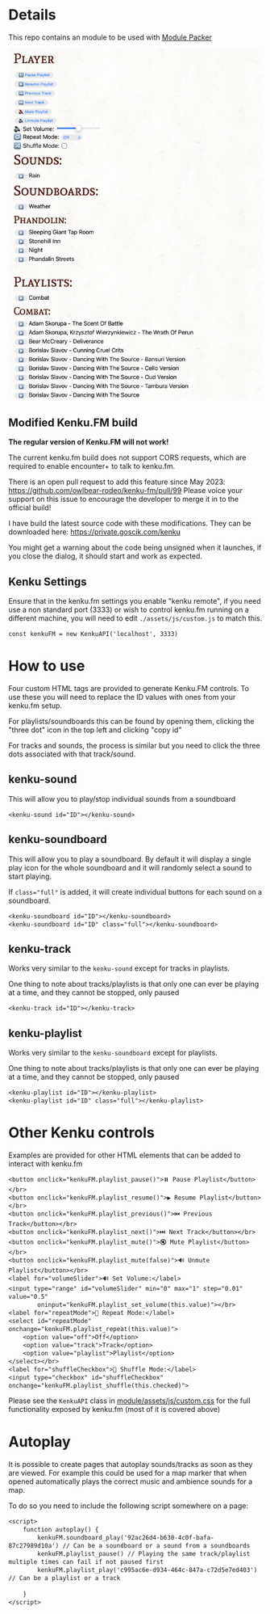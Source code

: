 # Details

This repo contains an module to be used with [Module Packer](https://github.com/encounterplus/module-packer)

![screenshot](./screenshot.png)

## Modified Kenku.FM build
**The regular version of Kenku.FM will not work!**

The current kenku.fm build does not support CORS requests, which are required to enable encounter+ to talk to kenku.fm.

There is an open pull request to add this feature since May 2023: https://github.com/owlbear-rodeo/kenku-fm/pull/99
Please voice your support on this issue to encourage the developer to merge it in to the official build!

I have build the latest source code with these modifications. They can be downloaded here: https://private.goscik.com/kenku

You might get a warning about the code being unsigned when it launches, if you close the dialog, it should start and work as expected.

## Kenku Settings

Ensure that in the kenku.fm settings you enable "kenku remote", if you need use a non standard port (3333) or wish to control kenku.fm running on a different machine, you will need to edit `./assets/js/custom.js` to match this.
```
const kenkuFM = new KenkuAPI('localhost', 3333)
```

# How to use

Four custom HTML tags are provided to generate Kenku.FM controls.
To use these you will need to replace the ID values with ones from your kenku.fm setup.

For playlists/soundboards this can be found by opening them, clicking the "three dot" icon in the top left and clicking "copy id"

For tracks and sounds, the process is similar but you need to click the three dots associated with that track/sound.


## kenku-sound
This will allow you to play/stop individual sounds from a soundboard
```
<kenku-sound id="ID"></kenku-sound>
```

## kenku-soundboard
This will allow you to play a soundboard. By default it will display a single play icon for the whole soundboard and it will randomly select a sound to start playing.

If `class="full"` is added, it will create individual buttons for each sound on a soundboard.

```
<kenku-soundboard id="ID"></kenku-soundboard>
<kenku-soundboard id="ID" class="full"></kenku-soundboard>
```

## kenku-track
Works very similar to the `kenku-sound` except for tracks in playlists.

One thing to note about tracks/playlists is that only one can ever be playing at a time, and they cannot be stopped, only paused
```
<kenku-track id="ID"></kenku-track>
```


## kenku-playlist
Works very similar to the `kenku-soundboard` except for playlists.

One thing to note about tracks/playlists is that only one can ever be playing at a time, and they cannot be stopped, only paused

```
<kenku-playlist id="ID"></kenku-playlist>
<kenku-playlist id="ID" class="full"></kenku-playlist>
```

# Other Kenku controls

Examples are provided for other HTML elements that can be added to interact with kenku.fm

```
<button onclick="kenkuFM.playlist_pause()">⏸️ Pause Playlist</button></br>
<button onclick="kenkuFM.playlist_resume()">▶️ Resume Playlist</button></br>
<button onclick="kenkuFM.playlist_previous()">⏮️ Previous Track</button></br>
<button onclick="kenkuFM.playlist_next()">⏭️ Next Track</button></br>
<button onclick="kenkuFM.playlist_mute()">🔇 Mute Playlist</button></br>
<button onclick="kenkuFM.playlist_mute(false)">🔊 Unmute Playlist</button></br>
<label for="volumeSlider">🔊 Set Volume:</label>
<input type="range" id="volumeSlider" min="0" max="1" step="0.01" value="0.5"
        oninput="kenkuFM.playlist_set_volume(this.value)"></br>
<label for="repeatMode">🔁 Repeat Mode:</label>
<select id="repeatMode" onchange="kenkuFM.playlist_repeat(this.value)">
    <option value="off">Off</option>
    <option value="track">Track</option>
    <option value="playlist">Playlist</option>
</select></br>
<label for="shuffleCheckbox">🔀 Shuffle Mode:</label>
<input type="checkbox" id="shuffleCheckbox" onchange="kenkuFM.playlist_shuffle(this.checked)">
```

Please see the `KenkuAPI` class in [module/assets/js/custom.css](./module/assets/js/custom.css) for the full functionality exposed by kenku.fm (most of it is covered above)

# Autoplay

It is possible to create pages that autoplay sounds/tracks as soon as they are viewed. For example this could be used for a map marker that when opened automatically plays the correct music and ambience sounds for a map.

To do so you need to include the following script somewhere on a page:

```
<script>
    function autoplay() {
        kenkuFM.soundboard_play('92ac26d4-b630-4c0f-bafa-87c27989d10a') // Can be a soundboard or a sound from a soundboards
        kenkuFM.playlist_pause() // Playing the same track/playlist multiple times can fail if not paused first
        kenkuFM.playlist_play('c995ac6e-d934-464c-847a-c72d5e7ed403')  // Can be a playlist or a track
    
    }
</script>
```